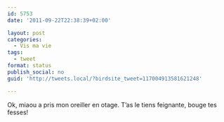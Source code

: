 ```yaml
---
id: 5753
date: '2011-09-22T22:38:39+02:00'

layout: post
categories:
  - Vis ma vie
tags:
  - tweet
format: status
publish_social: no
guid: 'http://tweets.local/?birdsite_tweet=117004913581621248'

---
```


Ok, miaou a pris mon oreiller en otage. T’as le tiens feignante, bouge tes fesses!